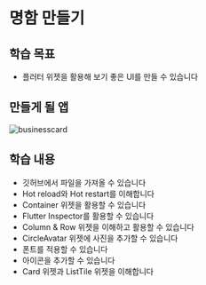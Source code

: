 # 명함 만들기

## 학습 목표

* 플러터 위젯을 활용해 보기 좋은 UI를 만들 수 있습니다

## 만들게 될 앱

![businesscard](../imagesforclass/README/businesscard.PNG)



## 학습 내용

* 깃허브에서 파일을 가져올 수 있습니다
* Hot reload와 Hot restart를 이해합니다
* Container 위젯을 활용할 수 있습니다
* Flutter Inspector를 활용할 수 있습니다
* Column & Row 위젯을 이해하고 활용할 수 있습니다
* CircleAvatar 위젯에 사진을 추가할 수 있습니다
* 폰트를 적용할 수 있습니다
* 아이콘을 추가할 수 있습니다
* Card 위젯과 ListTile 위젯을 이해합니다